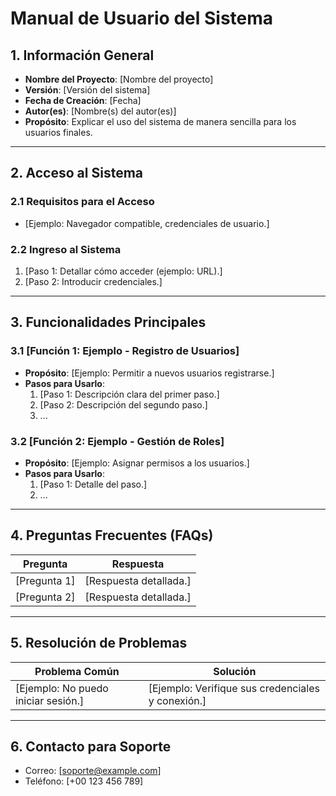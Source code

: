 
# **Manual de Usuario del Sistema**

## **1. Información General**
- **Nombre del Proyecto**: [Nombre del proyecto]
- **Versión**: [Versión del sistema]
- **Fecha de Creación**: [Fecha]
- **Autor(es)**: [Nombre(s) del autor(es)]
- **Propósito**: Explicar el uso del sistema de manera sencilla para los usuarios finales.

---

## **2. Acceso al Sistema**
### **2.1 Requisitos para el Acceso**
- [Ejemplo: Navegador compatible, credenciales de usuario.]

### **2.2 Ingreso al Sistema**
1. [Paso 1: Detallar cómo acceder (ejemplo: URL).]
2. [Paso 2: Introducir credenciales.]

---

## **3. Funcionalidades Principales**
### **3.1 [Función 1: Ejemplo - Registro de Usuarios]**
- **Propósito**: [Ejemplo: Permitir a nuevos usuarios registrarse.]
- **Pasos para Usarlo**:
  1. [Paso 1: Descripción clara del primer paso.]
  2. [Paso 2: Descripción del segundo paso.]
  3. ...

### **3.2 [Función 2: Ejemplo - Gestión de Roles]**
- **Propósito**: [Ejemplo: Asignar permisos a los usuarios.]
- **Pasos para Usarlo**:
  1. [Paso 1: Detalle del paso.]
  2. ...

---

## **4. Preguntas Frecuentes (FAQs)**
| Pregunta                          | Respuesta                           |
|-----------------------------------|-------------------------------------|
| [Pregunta 1]                      | [Respuesta detallada.]              |
| [Pregunta 2]                      | [Respuesta detallada.]              |

---

## **5. Resolución de Problemas**
| Problema Común                    | Solución                            |
|-----------------------------------|-------------------------------------|
| [Ejemplo: No puedo iniciar sesión.] | [Ejemplo: Verifique sus credenciales y conexión.] |

---

## **6. Contacto para Soporte**
- Correo: [soporte@example.com]
- Teléfono: [+00 123 456 789]

